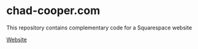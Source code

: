 # chad-cooper.com
This repository contains complementary code for a Squarespace website

[Website](https://www.chad-cooper.com)
